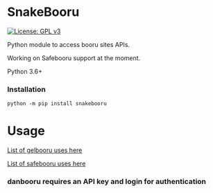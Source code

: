 # SnakeBooru
[![License: GPL v3](https://img.shields.io/badge/License-GPL%20v3-blue.svg)](http://www.gnu.org/licenses/gpl-3.0)

Python module to access booru sites APIs.

Working on Safebooru support at the moment.

Python 3.6+

### Installation

```
python -m pip install snakebooru
```
# Usage

[List of gelbooru uses here](https://github.com/berryytf/snakebooru/wiki/Gelbooru-Usage)

[List of safebooru uses here](https://github.com/berryytf/snakebooru/wiki/Safebooru-Usage)

### danbooru requires an API key and login for authentication 